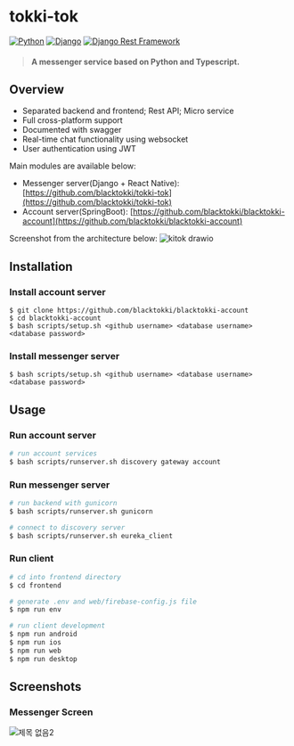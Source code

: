 # tokki-tok
[![Python](https://img.shields.io/badge/python-3.6.9-blue.svg?style=flat-square)](https://www.python.org/downloads/release/python-362/)
[![Django](https://img.shields.io/badge/django-3.2.16-blue.svg?style=flat-square)](https://www.djangoproject.com/)
[![Django Rest Framework](https://img.shields.io/badge/django_rest_framework-3.11.0-blue.svg?style=flat-square)](http://www.django-rest-framework.org/)

> #### A messenger service based on Python and Typescript.

## Overview

+ Separated backend and frontend; Rest API; Micro service
+ Full cross-platform support
+ Documented with swagger
+ Real-time chat functionality using websocket
+ User authentication using JWT

Main modules are available below:

+ Messenger server(Django + React Native): [https://github.com/blacktokki/tokki-tok](https://github.com/blacktokki/tokki-tok)
+ Account server(SpringBoot): [https://github.com/blacktokki/blacktokki-account](https://github.com/blacktokki/blacktokki-account)

Screenshot from the architecture below:
![kitok drawio](https://github.com/blacktokki/tokki-tok/assets/39031723/554a84c4-b587-41f6-8c0f-78193feb69dc)


## Installation
### Install account server
    $ git clone https://github.com/blacktokki/blacktokki-account
    $ cd blacktokki-account
    $ bash scripts/setup.sh <github username> <database username> <database password>
### Install messenger server
    $ bash scripts/setup.sh <github username> <database username> <database password>

## Usage
### Run account server
```sh
# run account services
$ bash scripts/runserver.sh discovery gateway account
```
### Run messenger server
```sh
# run backend with gunicorn
$ bash scripts/runserver.sh gunicorn

# connect to discovery server
$ bash scripts/runserver.sh eureka_client
```
### Run client
```sh
# cd into frontend directory
$ cd frontend

# generate .env and web/firebase-config.js file
$ npm run env

# run client development
$ npm run android
$ npm run ios
$ npm run web
$ npm run desktop
```

## Screenshots
### Messenger Screen
![제목 없음2](https://user-images.githubusercontent.com/39031723/214096452-1061190e-c738-422f-bfc1-b0a8ec9edeaf.png)


<!-- ### Read More -->
